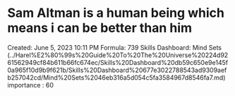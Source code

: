 # Sam Altman is a human being which means i can be better than him

Created: June 5, 2023 10:11 PM
Formula: 739
Skills Dashboard: Mind Sets  (../Harel%E2%80%99s%20Guide%20To%20The%20Universe%20224d9261562949cf84b611b66fc674ec/Skills%20Dashboard%20db59c650e9e145f0a965f10d9b9f621b/Skills%20Dashboard%20677e3022788543ad9309aefb257042cd/Mind%20Sets%2046eb316a5d054c5fa3584967d8546fa7.md)
importance : 60